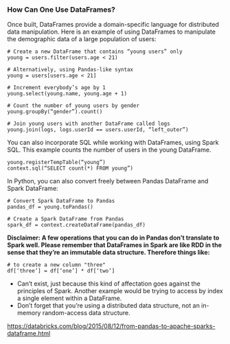 ### How Can One Use DataFrames?

Once built, DataFrames provide a domain-specific language for distributed data manipulation.  Here is an example of using DataFrames to manipulate the demographic data of a large population of users:

    # Create a new DataFrame that contains “young users” only
    young = users.filter(users.age < 21)

    # Alternatively, using Pandas-like syntax
    young = users[users.age < 21]

    # Increment everybody’s age by 1
    young.select(young.name, young.age + 1)

    # Count the number of young users by gender
    young.groupBy(“gender”).count()

    # Join young users with another DataFrame called logs
    young.join(logs, logs.userId == users.userId, “left_outer”)

You can also incorporate SQL while working with DataFrames, using Spark SQL. This example counts the number of users in the young DataFrame.

    young.registerTempTable(“young”)
    context.sql(“SELECT count(*) FROM young”)

In Python, you can also convert freely between Pandas DataFrame and Spark DataFrame:

    # Convert Spark DataFrame to Pandas
    pandas_df = young.toPandas()

    # Create a Spark DataFrame from Pandas
    spark_df = context.createDataFrame(pandas_df)

**Disclaimer:  A few operations that you can do in Pandas don’t translate to Spark well. Please remember that DataFrames in Spark are like RDD in the sense that they’re an immutable data structure. Therefore things like:**

    # to create a new column "three"
    df[‘three’] = df[‘one’] * df[‘two’]

* Can’t exist, just because this kind of affectation goes against the principles of Spark. Another example would be trying to access by index a single element within a DataFrame. 
* Don’t forget that you’re using a distributed data structure, not an in-memory random-access data structure.

https://databricks.com/blog/2015/08/12/from-pandas-to-apache-sparks-dataframe.html
